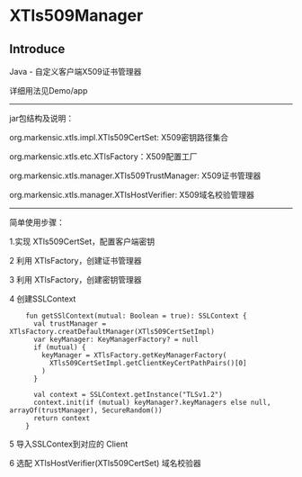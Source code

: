# XTls509Manager

## Introduce

Java - 自定义客户端X509证书管理器

详细用法见Demo/app

---
jar包结构及说明：

org.markensic.xtls.impl.XTls509CertSet: X509密钥路径集合

org.markensic.xtls.etc.XTlsFactory：X509配置工厂

org.markensic.xtls.manager.XTls509TrustManager: X509证书管理器

org.markensic.xtls.manager.XTlsHostVerifier: X509域名校验管理器

---
简单使用步骤：

1.实现 XTls509CertSet，配置客户端密钥

2 利用 XTlsFactory，创建证书管理器

3 利用 XTlsFactory，创建密钥管理器

4 创建SSLContext

``` SSLContext
    fun getSSlContext(mutual: Boolean = true): SSLContext {
      val trustManager = XTlsFactory.creatDefaultManager(XTls509CertSetImpl)
      var keyManager: KeyManagerFactory? = null
      if (mutual) {
        keyManager = XTlsFactory.getKeyManagerFactory(
          XTls509CertSetImpl.getClientKeyCertPathPairs()[0]
        )
      }

      val context = SSLContext.getInstance("TLSv1.2")
      context.init(if (mutual) keyManager?.keyManagers else null, arrayOf(trustManager), SecureRandom())
      return context
    }
```

5 导入SSLContex到对应的 Client

6 选配 XTlsHostVerifier(XTls509CertSet) 域名校验器




